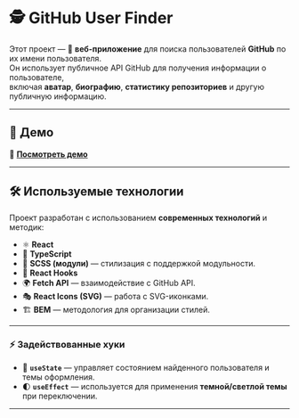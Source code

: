 # 🕵️ GitHub User Finder

Этот проект — 📡 **веб-приложение** для поиска пользователей **GitHub** по их имени пользователя.  
Он использует публичное API GitHub для получения информации о пользователе,  
включая **аватар**, **биографию**, **статистику репозиториев** и другую публичную информацию.

---

## 🚀 Демо

🔗 [**Посмотреть демо**](https://c1assifier.github.io//Project-Finder/)

---

## 🛠️ Используемые технологии

Проект разработан с использованием **современных технологий** и методик:

- ⚛ **React**
- 🏹 **TypeScript** 
- 🎨 **SCSS (модули)** — стилизация с поддержкой модульности.
- 🔄 **React Hooks** 
- 🌍 **Fetch API** — взаимодействие с GitHub API.
- 🎭 **React Icons (SVG)** — работа с SVG-иконками.
- 🏗 **BEM** — методология для организации стилей.

---

### ⚡ Задействованные хуки

- 🧠 **`useState`** — управляет состоянием найденного пользователя и темы оформления.
- 🌓 **`useEffect`** — используется для применения **темной/светлой темы** при переключении.

---
